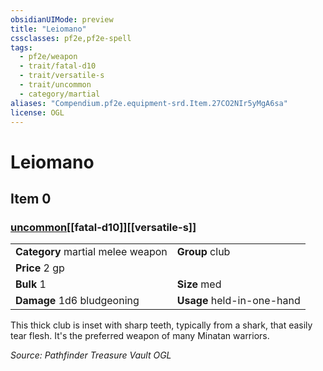 ```yaml
---
obsidianUIMode: preview
title: "Leiomano"
cssclasses: pf2e,pf2e-spell
tags:
  - pf2e/weapon
  - trait/fatal-d10
  - trait/versatile-s
  - trait/uncommon
  - category/martial
aliases: "Compendium.pf2e.equipment-srd.Item.27CO2NIr5yMgA6sa"
license: OGL
---
```

# Leiomano
## Item 0
### [uncommon](uncommon "Uncommon Rarity Trait")[[fatal-d10]][[versatile-s]]

|  |  |
| -- | -- |
| **Category** martial melee weapon | **Group** club |
| **Price** 2 gp |  |
| **Bulk** 1 | **Size** med |
| **Damage** 1d6 bludgeoning  | **Usage** held-in-one-hand |



This thick club is inset with sharp teeth, typically from a shark, that easily tear flesh. It's the preferred weapon of many Minatan warriors.

*Source: Pathfinder Treasure Vault*
*OGL*